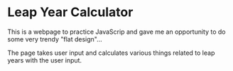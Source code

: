 <h1>Leap Year Calculator</h1>
<p>This is a webpage to practice JavaScrip and gave me an opportunity to do some very trendy "flat design"...</p>
<p>The page takes user input and calculates various things related to leap years with the user input.</p>